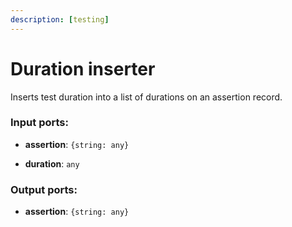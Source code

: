 ```yaml
---
description: [testing]
---
```


# Duration inserter

Inserts test duration into a list of durations on an assertion record.

### Input ports:

* __assertion__: `{string: any}`


* __duration__: `any`

### Output ports:

* __assertion__: `{string: any}`

